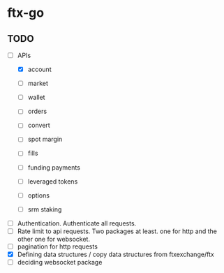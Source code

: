 # ftx-go

## TODO

* [ ] APIs
    * [x] account
    * [ ] market 
    * [ ] wallet 
    * [ ] orders
    * [ ] convert
    * [ ] spot margin 
    * [ ] fills 
    * [ ] funding payments 
    * [ ] leveraged tokens 
    * [ ] options 
    * [ ] srm staking 




* [ ] Authentication. Authenticate all requests.
* [ ] Rate limit to api requests. Two packages at least. one for http and the other one for websocket.
* [ ] pagination for http requests
* [x] Defining data structures / copy data structures from ftxexchange/ftx
* [ ] deciding websocket package
